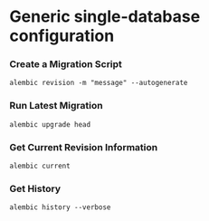 # Generic single-database configuration

### Create a Migration Script
```
alembic revision -m "message" --autogenerate
```

### Run Latest Migration
```
alembic upgrade head
```

### Get Current Revision Information
```
alembic current
```

### Get History
```
alembic history --verbose
```

